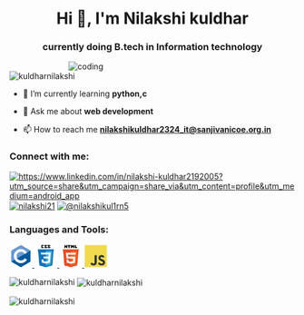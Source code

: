 <h1 align="center">Hi 👋, I'm Nilakshi kuldhar</h1>
<h3 align="center">currently doing B.tech in Information technology</h3>

<img align="right" alt="coding" width="400" src="https://user-images.githubusercontent.com/81975567/213871187-5f4af020-4be1-4f17-baa2-0a0b3e2909c2.gif"></img>

<p align="left"> <img src="https://komarev.com/ghpvc/?username=kuldharnilakshi&label=Profile%20views&color=0e75b6&style=flat" alt="kuldharnilakshi" /> </p>

- 🌱 I’m currently learning **python,c**

- 💬 Ask me about **web development**

- 📫 How to reach me **nilakshikuldhar2324_it@sanjivanicoe.org.in**

<h3 align="left">Connect with me:</h3>
<p align="left">
<a href="https://linkedin.com/in/https://www.linkedin.com/in/nilakshi-kuldhar2192005?utm_source=share&utm_campaign=share_via&utm_content=profile&utm_medium=android_app" target="blank"><img align="center" src="https://raw.githubusercontent.com/rahuldkjain/github-profile-readme-generator/master/src/images/icons/Social/linked-in-alt.svg" alt="https://www.linkedin.com/in/nilakshi-kuldhar2192005?utm_source=share&utm_campaign=share_via&utm_content=profile&utm_medium=android_app" height="30" width="40" /></a>
<a href="https://www.codechef.com/users/nilakshi21" target="blank"><img align="center" src="https://cdn.jsdelivr.net/npm/simple-icons@3.1.0/icons/codechef.svg" alt="nilakshi21" height="30" width="40" /></a>
<a href="https://auth.geeksforgeeks.org/user/@nilakshikul1rn5" target="blank"><img align="center" src="https://raw.githubusercontent.com/rahuldkjain/github-profile-readme-generator/master/src/images/icons/Social/geeks-for-geeks.svg" alt="@nilakshikul1rn5" height="30" width="40" /></a>
</p>

<h3 align="left">Languages and Tools:</h3>
<p align="left"> <a href="https://www.cprogramming.com/" target="_blank" rel="noreferrer"> <img src="https://raw.githubusercontent.com/devicons/devicon/master/icons/c/c-original.svg" alt="c" width="40" height="40"/> </a> <a href="https://www.w3schools.com/css/" target="_blank" rel="noreferrer"> <img src="https://raw.githubusercontent.com/devicons/devicon/master/icons/css3/css3-original-wordmark.svg" alt="css3" width="40" height="40"/> </a> <a href="https://www.w3.org/html/" target="_blank" rel="noreferrer"> <img src="https://raw.githubusercontent.com/devicons/devicon/master/icons/html5/html5-original-wordmark.svg" alt="html5" width="40" height="40"/> </a> <a href="https://developer.mozilla.org/en-US/docs/Web/JavaScript" target="_blank" rel="noreferrer"> <img src="https://raw.githubusercontent.com/devicons/devicon/master/icons/javascript/javascript-original.svg" alt="javascript" width="40" height="40"/> </a> </p>

<p><img align="left" src="https://github-readme-stats.vercel.app/api/top-langs?username=kuldharnilakshi&show_icons=true&locale=en&layout=compact" alt="kuldharnilakshi" /></p>

<p>&nbsp;<img align="center" src="https://github-readme-stats.vercel.app/api?username=kuldharnilakshi&show_icons=true&locale=en" alt="kuldharnilakshi" /></p>

<p><img align="center" src="https://github-readme-streak-stats.herokuapp.com/?user=kuldharnilakshi&" alt="kuldharnilakshi" /></p>



